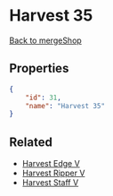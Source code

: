 # Harvest 35

<no description available>

[Back to mergeShop](../merge-shops.md)

## Properties

```json
{
    "id": 31,
    "name": "Harvest 35"
}
```

## Related

- [Harvest Edge V](../items/1162-harvest-edge-v.md)
- [Harvest Ripper V](../items/1161-harvest-ripper-v.md)
- [Harvest Staff V](../items/1160-harvest-staff-v.md)


